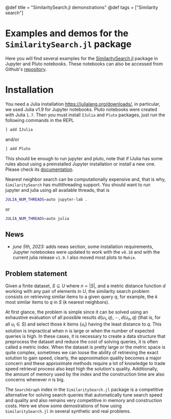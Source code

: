 @def title = "SimilaritySearch.jl demonstrations"
@def tags = ["Similarity search"]

# Examples and demos for the `SimilaritySearch.jl` package

Here you will find several examples for the  [SimilaritySearch.jl](https://github.com/sadit/SimilaritySearch.jl) package in Jupyter and Pluto notebooks.
These notebooks can also be accessed from Github's [repository](https://github.com/sadit/SimilaritySearchDemos).

# Installation

You need a Julia installation <https://julialang.org/downloads/>, in particular, we used Julia $v1.9$ for Jupyter notebooks. Pluto notebooks were created with Julia `1.7`. Then you must install `IJulia` and `Pluto` packages, just run the following commands in the REPL

```julia
] add IJulia
```

and/or
```julia
] add Pluto
```

This should be enough to run jupyter and pluto, note that if IJulia has some rules about using a preinstalled Jupyter installation or install a new one.
Please check its [documentation](https://julialang.github.io/IJulia.jl/stable/manual/installation/).

Nearest neighbor search can be computationally expensive and, that is why, `SimilaritySearch` has multithreading support.
You should want to run jupyter and julia using all available threads, that is

```bash
JULIA_NUM_THREADS=auto jupyter-lab .
```

or
```bash
JULIA_NUM_THREADS=auto julia
```

## News

- _june 5th, 2023:_ adds news section, some installation requirements, Jupyter notebookes were updated to work with the `v0.10` and with the current julia release `v1.9`. I also moved most plots to `Makie`.


## Problem statement

Given a finite dataset, $S \subseteq U$ where $n = |S|$, and a metric distance function $d$ working with any pair of elements in $U$, the similarity search problem consists on retrieving similar items to a given query $q$, for example, the $k$ most similar items to $q$ in $S$ ($k$ nearest neighbors).

At first glance, the problem is simple since it can be solved using an exhaustive evaluation of all possible results $d(u_1, q), \cdots, d(u_n, q)$ (that is, for all $u_i \in S$) and select those $k$ items $\{u_i\}$ having the least distance to $q$. This solution is impractical when $n$ is large or when the number of expected queries is high. In these cases, it is necessary to create a data structure that preprocess the dataset and reduce the cost of solving queries, it is often called a metric index. When the dataset is pretty large or the metric space is quite complex, sometimes we can loose the ability of retrieving the exact solution to gain speed, clearly, the approximation quality becomes a major concern and these approximate methods require a lot of knowledge to trade speed retrieval process also kept high the solution's quality. Additionally, the amount of memory used by the index and the construction time are also concerns whenever $n$ is big.

The `SearchGraph` index in the `SimilaritySearch.jl` package is a competitive alternative for solving search queries that automatically tune search speed and quality and also remains very competitive in memory and construction costs. Here we show some demostrations of how using `SimilaritySearch.jl` in several synthetic and real problems.
